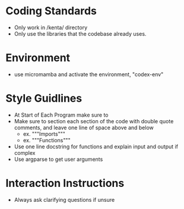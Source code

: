 # Coding Standards
- Only work in /kenta/ directory
- Only use the libraries that the codebase already uses.

# Environment
- use micromamba and activate the environment, "codex-env" 

# Style Guidlines
- At Start of Each Program make sure to 
- Make sure to section each section of the code with double quote comments, and leave one line of space above and below
	- ex. """Imports"""
	- ex. """Functions"""
- Use one line docstring for functions and explain input and output if complex
- Use argparse to get user arguments

# Interaction Instructions
- Always ask clarifying questions if unsure

